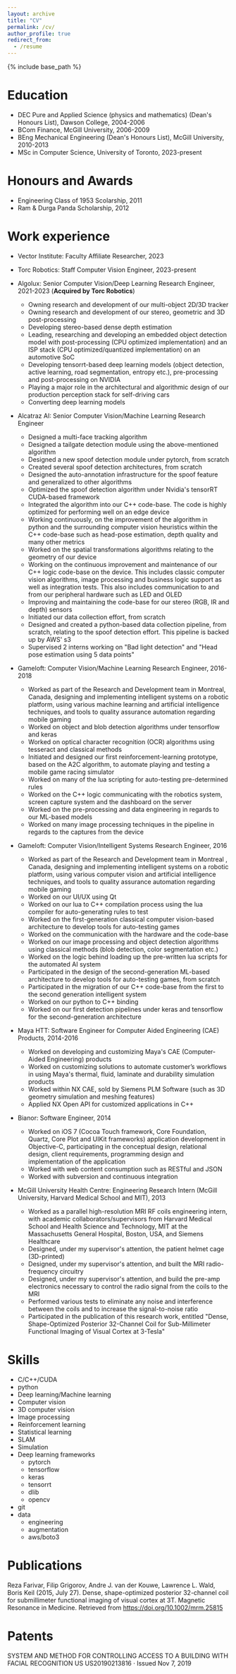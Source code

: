 ```yaml
---
layout: archive
title: "CV"
permalink: /cv/
author_profile: true
redirect_from:
  - /resume
---
```


{% include base_path %}

Education
======
* DEC Pure and Applied Science (physics and mathematics) (Dean's Honours List), Dawson College, 2004-2006
* BCom Finance, McGill University, 2006-2009
* BEng Mechanical Engineering (Dean's Honours List), McGill University, 2010-2013
* MSc in Computer Science, University of Toronto, 2023-present

Honours and Awards
======
* Engineering Class of 1953 Scolarship, 2011
* Ram & Durga Panda Scholarship, 2012

Work experience
======
* Vector Institute: Faculty Affiliate Researcher, 2023

* Torc Robotics: Staff Computer Vision Engineer, 2023-present

* Algolux: Senior Computer Vision/Deep Learning Research Engineer, 2021-2023 (**Acquired by Torc Robotics**)
  * Owning research and development of our multi-object 2D/3D tracker
  * Owning research and development of our stereo, geometric and 3D post-processing
  * Developing stereo-based dense depth estimation
  * Leading, researching and developing an embedded object detection model with post-processing (CPU optimized implementation) and an ISP stack (CPU optimized/quantized implementation) on an automotive SoC
  * Developing tensorrt-based deep learning models (object detection, active learning, road segmentation, entropy etc.), pre-processing and post-processing on NVIDIA
  * Playing a major role in the architectural and algorithmic design of our production perception stack for self-driving cars
  * Converting deep learning models

* Alcatraz AI: Senior Computer Vision/Machine Learning Research Engineer
  * Designed a multi-face tracking algorithm
  * Designed a tailgate detection module using the above-mentioned algorithm
  * Designed a new spoof detection module under pytorch, from scratch
  * Created several spoof detection architectures, from scratch
  * Designed the auto-annotation infrastructure for the spoof feature and generalized to other algorithms
  * Optimized the spoof detection algorithm under Nvidia's tensorRT CUDA-based framework
  * Integrated the algorithm into our C++ code-base. The code is highly optimized for performing well on an edge device
  * Working continuously, on the improvement of the algorithm in python and the surrounding computer vision heuristics within the C++ code-base such as head-pose estimation, depth quality and many other metrics
  * Worked on the spatial transformations algorithms relating to the geometry of our device
  * Working on the continuous improvement and maintenance of our C++ logic code-base on the device. This includes classic computer vision algorithms, image processing and business logic support as well as integration tests. This also includes communication to and from our peripheral hardware such as LED and OLED
  * Improving and maintaining the code-base for our stereo (RGB, IR and depth) sensors
  * Initiated our data collection effort, from scratch
  * Designed and created a python-based data collection pipeline, from scratch, relating to the spoof detection effort. This pipeline is backed up by AWS' s3
  * Supervised 2 interns working on "Bad light detection" and "Head pose estimation using 5 data points"

* Gameloft: Computer Vision/Machine Learning Research Engineer, 2016-2018
  * Worked as part of the Research and Development team in Montreal, Canada, designing and implementing intelligent systems on a robotic platform, using various machine learning and artificial intelligence techniques, and tools to quality assurance automation regarding mobile gaming
  * Worked on object and blob detection algorithms under tensorflow and keras
  * Worked on optical character recognition (OCR) algorithms using tesseract and classical methods
  * Initiated and designed our first reinforcement-learning prototype, based on the A2C algorithm, to automate playing and testing a mobile game racing simulator
  * Worked on many of the lua scripting for auto-testing pre-determined rules
  * Worked on the C++ logic communicating with the robotics system, screen capture system and the dashboard on the server
  * Worked on the pre-processing and data engineering in regards to our ML-based models
  * Worked on many image processing techniques in the pipeline in regards to the captures from the device

* Gameloft: Computer Vision/Intelligent Systems Research Engineer, 2016
  * Worked as part of the Research and Development team in Montreal , Canada, designing and implementing intelligent systems on a robotic platform, using various computer vision and artificial intelligence techniques, and tools to quality assurance automation regarding mobile gaming
  * Worked on our UI/UX using Qt
  * Worked on our lua to C++ compilation process using the lua compiler for auto-generating rules to test
  * Worked on the first-generation classical computer vision-based architecture to develop tools for auto-testing games
  * Worked on the communication with the hardware and the code-base
  * Worked on our image processing and object detection algorithms using classical methods (blob detection, color segmentation etc.)
  * Worked on the logic behind loading up the pre-written lua scripts for the automated AI system
  * Participated in the design of the second-generation ML-based architecture to develop tools for auto-testing games, from scratch
  * Participated in the migration of our C++ code-base from the first to the second generation intelligent system
  * Worked on our python to C++ binding
  * Worked on our first detection pipelines under keras and tensorflow for the second-generation architecture

* Maya HTT: Software Engineer for Computer Aided Engineering (CAE) Products, 2014-2016
  * Worked on developing and customizing Maya's CAE (Computer-Aided Engineering) products
  * Worked on customizing solutions to automate customer’s workflows in using Maya's thermal, fluid, laminate and durability simulation products
  * Worked within NX CAE, sold by Siemens PLM Software (such as 3D geometry simulation and meshing features)
  * Applied NX Open API for customized applications in C++

* Bianor: Software Engineer, 2014
  * Worked on iOS 7 (Cocoa Touch framework, Core Foundation, Quartz, Core Plot and UIKit frameworks) application development in Objective-C, participating in the conceptual design, relational design, client requirements, programming design and implementation of the application
  * Worked with web content consumption such as RESTful and JSON
  * Worked with subversion and continuous integration

* McGill University Health Centre: Engineering Research Intern (McGill University, Harvard Medical School and MIT), 2013
  * Worked as a parallel high-resolution MRI RF coils engineering intern, with academic collaborators/supervisors from Harvard Medical School and Health Science and Technology, MIT at the Massachusetts General Hospital, Boston, USA, and Siemens Healthcare
  * Designed, under my supervisor's attention, the patient helmet cage (3D-printed)
  * Designed, under my supervisor's attention, and built the MRI radio-frequency circuitry
  * Designed, under my supervisor's attention, and build the pre-amp electronics necessary to control the radio signal from the coils to the MRI
  * Performed various tests to eliminate any noise and interference between the coils and to increase the signal-to-noise ratio
  * Participated in the publication of this research work, entitled "Dense, Shape-Optimized Posterior 32-Channel Coil for Sub-Millimeter Functional Imaging of Visual Cortex at 3-Tesla"
  
Skills
======
* C/C++/CUDA
* python
* Deep learning/Machine learning
* Computer vision
* 3D computer vision
* Image processing
* Reinforcement learning
* Statistical learning
* SLAM
* Simulation
* Deep learning frameworks
  * pytorch
  * tensorflow
  * keras
  * tensorrt
  * dlib
  * opencv
* git
* data
  * engineering
  * augmentation
  * aws/boto3

Publications
======
  Reza Farivar, Filip Grigorov, Andre J. van der Kouwe, Lawrence L. Wald,
  Boris Keil (2015, July 27). Dense, shape-optimized posterior 32-channel
  coil for submillimeter functional imaging of visual cortex at 3T. Magnetic
  Resonance in Medicine. Retrieved from
  https://doi.org/10.1002/mrm.25815

Patents
======
SYSTEM AND METHOD FOR CONTROLLING ACCESS TO A BUILDING WITH FACIAL RECOGNITION
US US20190213816 · Issued Nov 7, 2019
